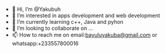 - 👋 Hi, I’m @Yakubuh
- 👀 I’m interested in apps development and web development
- 🌱 I’m currently learning c++, Java and pyhon
- 💞️ I’m looking to collaborate on ...
- 📫 How to reach me on email:bayuluyakuba@gmail.com or whatsapp:+233557800016

<!---
Yakubuh/Yakubuh is a ✨ special ✨ repository because its `README.md` (this file) appears on your GitHub profile.
You can click the Preview link to take a look at your changes.
--->
